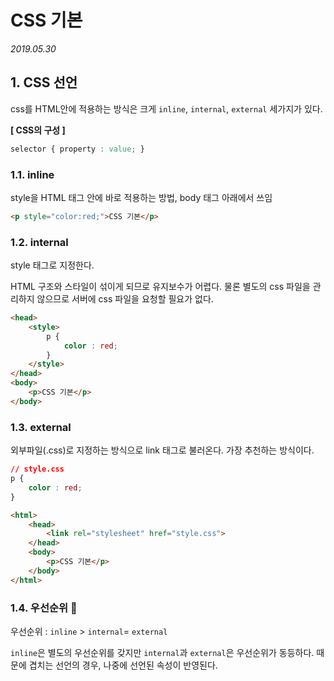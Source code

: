 # CSS 기본

*2019.05.30*



## 1. CSS 선언

css를 HTML안에 적용하는 방식은 크게 `inline`, `internal`, `external` 세가지가 있다.

**[ CSS의 구성 ]**

```css
selector { property : value; }
```



### 1.1. inline

style을 HTML 태그 안에 바로 적용하는 방법, body 태그 아래에서 쓰임

```html
<p style="color:red;">CSS 기본</p>
```



### 1.2. internal

style  태그로 지정한다.

HTML 구조와 스타일이 섞이게 되므로 유지보수가 어렵다. 물론 별도의 css 파일을 관리하지 않으므로 서버에 css 파일을 요청할 필요가 없다.

```html
<head>
    <style>
        p {
            color : red;
        }
    </style>
</head>
<body>
    <p>CSS 기본</p>
</body>
```



### 1.3. external

외부파일(.css)로 지정하는 방식으로 link 태그로 불러온다. 가장 추천하는 방식이다.

```css
// style.css
p {
    color : red;
}
```

```html
<html>
	<head>
		<link rel="stylesheet" href="style.css">
	</head>
	<body>
		<p>CSS 기본</p>
	</body>
</html>
```



### 1.4. 우선순위 🤟

우선순위 : `inline` > `internal`= `external`

`inline`은 별도의 우선순위를 갖지만 `internal`과 `external`은 우선순위가 동등하다. 때문에 겹치는 선언의 경우, 나중에 선언된 속성이 반영된다.